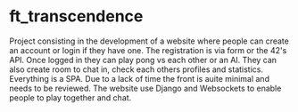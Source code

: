 # ft_transcendence
Project consisting in the development of a website where people can create an account or login if they have one. The registration is via form or the 42's API. Once logged in they can play pong vs each other or an AI. They can also create room to chat in, check each others profiles and statistics. Everything is a SPA.
Due to a lack of time the front is auite minimal and needs to be reviewed.
The website use Django and Websockets to enable people to play together and chat.
